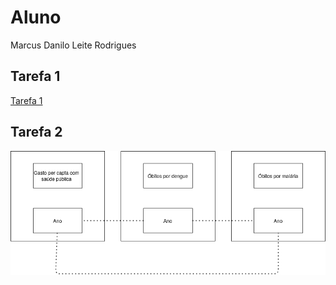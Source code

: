 # Aluno
Marcus Danilo Leite Rodrigues

## Tarefa 1
[Tarefa 1](notebook/data-api-python.ipynb)
## Tarefa 2
![Diagrama](images/diagrama.png)
